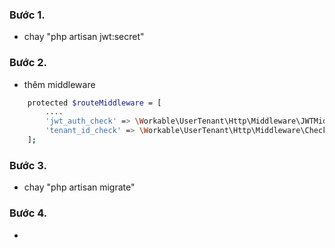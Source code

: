 


### Bước 1.
-   chay "php artisan jwt:secret"

### Bước 2.
- thêm middleware
```bash 
    protected $routeMiddleware = [
        ....
        'jwt_auth_check' => \Workable\UserTenant\Http\Middleware\JWTMiddleware::class,
        'tenant_id_check' => \Workable\UserTenant\Http\Middleware\CheckTenantIdMiddleware::class,
    ]; 
```

### Bước 3.
- chay "php artisan migrate"

### Bước 4.
- 



